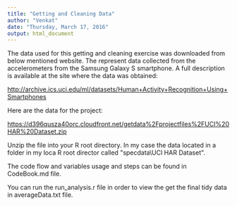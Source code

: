 ```yaml
---
title: "Getting and Cleaning Data"
author: "Venkat"
date: "Thursday, March 17, 2016"
output: html_document
---
```


The data used for this getting and cleaning exercise was downloaded from below mentioned website. The represent data collected from the accelerometers from the Samsung Galaxy S smartphone. A full description is available at the site where the data was obtained:

http://archive.ics.uci.edu/ml/datasets/Human+Activity+Recognition+Using+Smartphones

Here are the data for the project:

https://d396qusza40orc.cloudfront.net/getdata%2Fprojectfiles%2FUCI%20HAR%20Dataset.zip 

Unzip the file into your R root directory. In my case the data located in a folder in my loca R root director called "specdata\UCI HAR Dataset".

The code flow and variables usage and steps can be found in CodeBook.md file.

You can run the run_analysis.r file in order to view the get the final tidy data in averageData.txt file.
